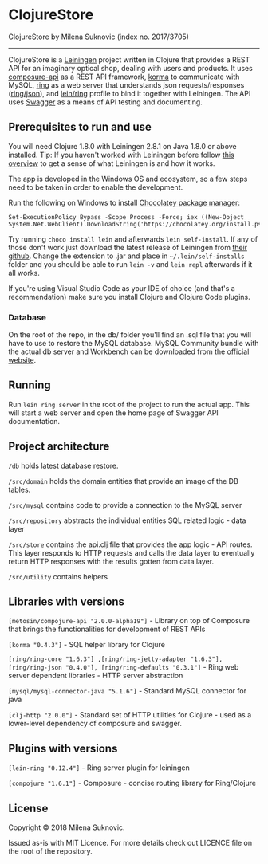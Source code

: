 # ClojureStore


ClojureStore by Milena Suknovic (index no. 2017/3705)

---

ClojureStore is a [Leiningen][1] project written in Clojure that provides a REST API for an imaginary optical shop, dealing with users and products. It uses [composure-api][2] as a REST API framework, [korma][3] to communicate with MySQL, [ring][4] as a web server that understands json requests/responses ([ring/json][5]), and [lein/ring][6] profile to bind it together with Leiningen. The API uses [Swagger][7] as a means of API testing and documenting.


## Prerequisites to run and use

You will need Clojure 1.8.0 with Leiningen 2.8.1 on Java 1.8.0 or above installed. Tip: If you haven't worked with Leiningen before follow [this overview][8] to get a sense of what Leiningen is and how it works.

The app is developed in the Windows OS and ecosystem, so a few steps need to be taken in order to enable the development.

Run the following on Windows to install [Chocolatey package manager][9]:

    Set-ExecutionPolicy Bypass -Scope Process -Force; iex ((New-Object System.Net.WebClient).DownloadString('https://chocolatey.org/install.ps1'))


Try running `choco install lein` and afterwards `lein self-install`. If any of those don't work just download the latest release of Leiningen from [their github][10]. Change the extension to .jar and place in `~/.lein/self-installs` folder and you should be able to run `lein -v` and `lein repl` afterwards if it all works.

If you're using Visual Studio Code as your IDE of choice (and that's a recommendation) make sure you install Clojure and Clojure Code plugins.

### Database

On the root of the repo, in the db/ folder you'll find an .sql file that you will have to use to restore the MySQL database. MySQL Community bundle with the actual db server and Workbench can be downloaded from the [official website][11].


## Running

Run `lein ring server` in the root of the project to run the actual app. This will start a web server and open the home page of Swagger API documentation.

## Project architecture

`/db` holds latest database restore.

`/src/domain` holds the domain entities that provide an image of the DB tables.

`/src/mysql` contains code to provide a connection to the MySQL server

`/src/repository` abstracts the individual entities SQL related logic - data layer

`/src/store` contains the api.clj file that provides the app logic - API routes. This layer responds to HTTP requests and calls the data layer to eventually return HTTP responses with the results gotten from data layer.

`/src/utility` contains helpers

## Libraries with versions

`[metosin/compojure-api "2.0.0-alpha19"]` - Library on top of Composure that brings the functionalities for development of REST APIs

`[korma "0.4.3"]` - SQL helper library for Clojure 

`[ring/ring-core "1.6.3"] ,[ring/ring-jetty-adapter "1.6.3"], [ring/ring-json "0.4.0"], [ring/ring-defaults "0.3.1"]` - Ring web server dependent libraries - HTTP server abstraction

`[mysql/mysql-connector-java "5.1.6"]` - Standard MySQL connector for java

`[clj-http "2.0.0"]` - Standard set of HTTP utilities for Clojure - used as a lower-level dependency of composure and swagger.

## Plugins with versions

`[lein-ring "0.12.4"]` - Ring server plugin for leiningen

`[compojure "1.6.1"]` - Composure - concise routing library for Ring/Clojure

## License

Copyright © 2018 Milena Suknovic. 

Issued as-is with MIT Licence. For more details check out LICENCE file on the root of the repository.

[1]: https://github.com/technomancy/leiningen
[2]: https://github.com/metosin/compojure-api
[3]: https://github.com/korma/Korma
[4]: https://github.com/ring-clojure/ring
[5]: https://github.com/ring-clojure/ring-json
[6]: https://github.com/weavejester/lein-ring
[7]: https://swagger.io/
[8]: https://github.com/technomancy/leiningen/blob/stable/doc/TUTORIAL.md
[9]: https://chocolatey.org/
[10]: https://github.com/technomancy/leiningen/releases
[11]: https://dev.mysql.com/downloads/windows/installer/5.7.html